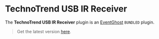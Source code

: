 # TechnoTrend USB IR Receiver

The **TechnoTrend USB IR Receiver** plugin is an [EventGhost](https://github.com/EventGhost/EventGhost) `BUNDLED` plugin.

> Get the latest version [here](https://github.com/EventGhost/EventGhost/tree/master/plugins/TechnoTrendIr).
